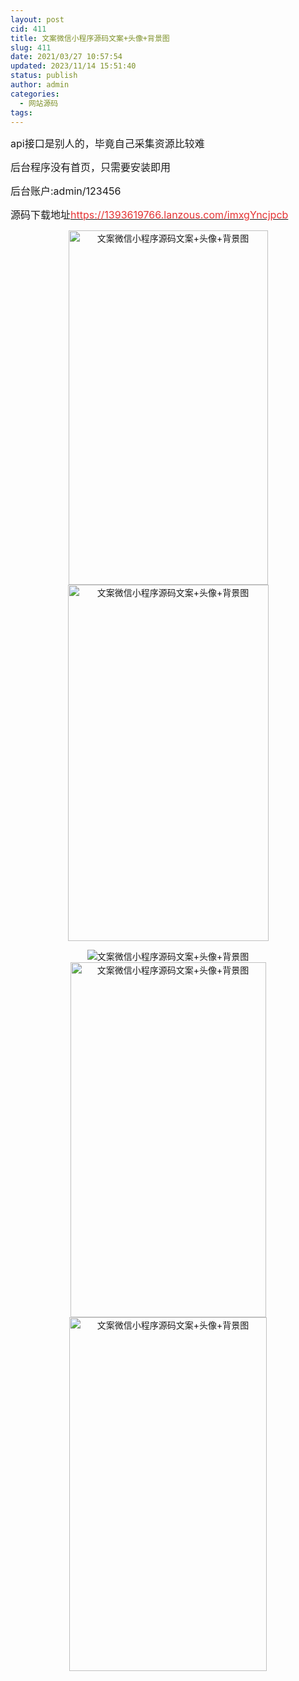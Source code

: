 ```yaml
---
layout: post
cid: 411
title: 文案微信小程序源码文案+头像+背景图
slug: 411
date: 2021/03/27 10:57:54
updated: 2023/11/14 15:51:40
status: publish
author: admin
categories: 
  - 网站源码
tags: 
---
```



<div alt="潮男心博客 www.cnx0.com">
	<p>
		<span style="font-size:16px;">api接口是别人的，毕竟自己采集资源比较难</span> 
	</p>
	<p>
		<span style="font-size:16px;">后台程序没有首页，只需要安装即用</span> 
	</p>
	<p>
		<span style="font-size:16px;">后台账户:admin/123456</span> 
	</p>
	<p>
		<span style="font-size:16px;">源码下载地址</span><a target="_blank" href="https://1393619766.lanzous.com/imxgYncjpcb"><span style="font-size:16px;color:#E53333;">https://1393619766.lanzous.com/imxgYncjpcb</span></a> 
	</p>
	<p style="text-align:center;">
		<img src="https://www.kjsv.com/download/image/2021/03/27/20210327004005_181247.png" alt="文案微信小程序源码文案+头像+背景图" width="319" height="567" title="文案微信小程序源码文案+头像+背景图" align="" /><img src="https://www.kjsv.com/download/image/2021/03/27/20210327004407_906781.png" alt="文案微信小程序源码文案+头像+背景图" width="321" height="570" title="文案微信小程序源码文案+头像+背景图" align="" /> 
	</p>
	<p style="text-align:center;">
		<img src="https://www.kjsv.com/download/image/2021/03/27/20210327004421_618889.png" alt="文案微信小程序源码文案+头像+背景图" title="文案微信小程序源码文案+头像+背景图" align="" /><img src="https://www.kjsv.com/download/image/2021/03/27/20210327004432_841197.png" alt="文案微信小程序源码文案+头像+背景图" width="313" height="568" title="文案微信小程序源码文案+头像+背景图" align="" /><img src="https://www.kjsv.com/download/image/2021/03/27/20210327004447_545190.png" alt="文案微信小程序源码文案+头像+背景图" width="316" height="566" title="文案微信小程序源码文案+头像+背景图" align="" /> 
	</p>
</div>